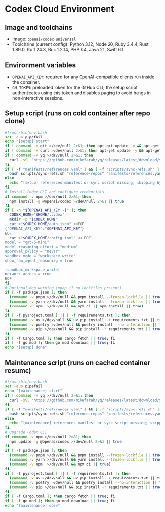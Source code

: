 # Codex Cloud Environment

## Image and toolchains
- Image: `openai/codex-universal`
- Toolchains (current config): Python 3.12, Node 20, Ruby 3.4.4, Rust 1.89.0, Go 1.24.3, Bun 1.2.14, PHP 8.4, Java 21, Swift 6.1

## Environment variables
- `OPENAI_API_KEY`: required for any OpenAI-compatible clients run inside the container.
- `GH_TOKEN`: preloaded token for the GitHub CLI; the setup script authenticates using this token and disables paging to avoid hangs in non-interactive sessions.

## Setup script (runs on cold container after repo clone)
```bash
#!/usr/bin/env bash
set -euo pipefail
echo "[setup] start"
if ! command -v git >/dev/null 2>&1; then apt-get update -y && apt-get install -y git; fi
if ! command -v curl >/dev/null 2>&1; then apt-get update -y && apt-get install -y curl; fi
if ! command -v yq >/dev/null 2>&1; then
  curl -sSL "https://github.com/mikefarah/yq/releases/latest/download/yq_linux_amd64" -o /usr/local/bin/yq && chmod +x /usr/local/bin/yq
fi
if [ -f "manifests/references.yaml" ] && [ -f "scripts/sync-refs.sh" ]; then
  bash scripts/sync-refs.sh "reference-repos" "manifests/references.yaml"
else
  echo "[setup] references manifest or sync script missing; skipping hydration"
fi
# Install Codex CLI and configure credentials
if command -v npm >/dev/null 2>&1; then
  npm install -g @openai/codex >/dev/null 2>&1 || true
fi
if [ -n "${OPENAI_API_KEY:-}" ]; then
  CODEX_HOME="$HOME/.codex"
  mkdir -p "$CODEX_HOME"
  cat >"$CODEX_HOME/auth.json" <<EOF
{"OPENAI_API_KEY":"$OPENAI_API_KEY"}
EOF
  cat >"$CODEX_HOME/config.toml" <<'EOF'
model = "gpt-5-mini"
model_reasoning_effort = "medium"
approval_policy = "never"
sandbox_mode = "workspace-write"
show_raw_agent_reasoning = true

[sandbox_workspace_write]
network_access = true
EOF
fi
# Optional dep warming (noop if no lockfiles present)
if [ -f package.json ]; then
  (command -v pnpm >/dev/null && pnpm install --frozen-lockfile || true) || \
  (command -v yarn >/dev/null && yarn install --frozen-lockfile || true) || \
  (command -v npm  >/dev/null && npm ci || npm install || true)
fi
if [ -f pyproject.toml ] || [ -f requirements.txt ]; then
  (command -v uv >/dev/null && uv pip install -r requirements.txt || true) || \
  (command -v poetry >/dev/null && poetry install --no-interaction || true) || \
  (command -v pip >/dev/null && pip install -r requirements.txt || true)
fi
if [ -f Cargo.toml ]; then cargo fetch || true; fi
if [ -f go.mod ]; then go mod download || true; fi
echo "[setup] done"
```

## Maintenance script (runs on cached container resume)

```bash
#!/usr/bin/env bash
set -euo pipefail
echo "[maintenance] start"
if ! command -v yq >/dev/null 2>&1; then
  curl -sSL "https://github.com/mikefarah/yq/releases/latest/download/yq_linux_amd64" -o /usr/local/bin/yq && chmod +x /usr/local/bin/yq
fi
if [ -f "manifests/references.yaml" ] && [ -f "scripts/sync-refs.sh" ]; then
  bash scripts/sync-refs.sh "reference-repos" "manifests/references.yaml"
else
  echo "[maintenance] references manifest or sync script missing; skipping hydration"
fi
# Upgrade Codex CLI
if command -v npm >/dev/null 2>&1; then
  npm update -g @openai/codex >/dev/null 2>&1 || true
fi
if [ -f package.json ]; then
  (command -v pnpm >/dev/null && pnpm install --frozen-lockfile || true) || \
  (command -v yarn >/dev/null && yarn install --frozen-lockfile || true) || \
  (command -v npm  >/dev/null && npm ci || true)
fi
if [ -f pyproject.toml ] || [ -f requirements.txt ]; then
  (command -v uv >/dev/null && uv pip install -r requirements.txt || true) || \
  (command -v poetry >/dev/null && poetry install --no-interaction || true) || \
  (command -v pip >/dev/null && pip install -r requirements.txt || true)
fi
if [ -f Cargo.toml ]; then cargo fetch || true; fi
if [ -f go.mod ]; then go mod download || true; fi
echo "[maintenance] done"
```

